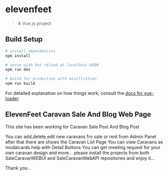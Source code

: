 # elevenfeet

> A Vue.js project

## Build Setup

``` bash
# install dependencies
npm install

# serve with hot reload at localhost:8080
npm run dev

# build for production with minification
npm run build
```

For detailed explanation on how things work, consult the [docs for vue-loader](http://vuejs.github.io/vue-loader).

<h2>ElevenFeet Caravan Sale And Blog Web Page</h2>
<p1>This site has been working for Caravan Sale Post And Blog Post</p1>

<p1>You can add,delete,edit new caravans fro sale or rent from Admin Panel after that there are shows the Caravan List Page</p1>
<p1>You can view Caravans as modalcards help with  Detail Buttons</p1>
<p1>You can get meeting request for your own caravan design<p1>
and more...
please install the projects from both SaleCaravanWEBUI and SaleCaravanWebAPI repositories and enjoy it...

Thank you...

<img src="https://user-images.githubusercontent.com/70612757/208117587-a50c5c81-2bc4-48d8-8639-ca69a8a11b2c.jpg" alt="" >
<img src="https://user-images.githubusercontent.com/70612757/208117812-c3699d60-02a6-49f3-8997-b927bdf6bdff.jpg" alt="" >
<img src="https://user-images.githubusercontent.com/70612757/208118044-40749948-5cb2-46b9-8275-2d94e527d94c.jpg" alt="" >
<img src="https://user-images.githubusercontent.com/70612757/208118087-424c7bad-9cab-4b1c-a4ef-620c98e42edc.jpg" alt="" >




